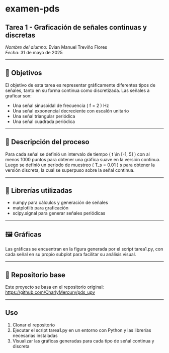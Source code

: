 # examen-pds

## Tarea 1 - Graficación de señales continuas y discretas

*Nombre del alumno:* Evian Manuel Treviño Flores  
*Fecha:* 31 de mayo de 2025

---

## 🎯 Objetivos

El objetivo de esta tarea es representar gráficamente diferentes tipos de señales, tanto en su forma continua como discretizada. Las señales a graficar son:

- Una señal sinusoidal de frecuencia \( f = 2 \) Hz
- Una señal exponencial decreciente con escalón unitario
- Una señal triangular periódica
- Una señal cuadrada periódica

---

## 🧠 Descripción del proceso

Para cada señal se definió un intervalo de tiempo \( t \in [-1, 5] \) con al menos 1000 puntos para obtener una gráfica suave en la versión continua. Luego se definió un periodo de muestreo \( T_s = 0.01 \) s para obtener la versión discreta, la cual se superpuso sobre la señal continua.

---

## 🔧 Librerías utilizadas

- numpy para cálculos y generación de señales
- matplotlib para graficación
- scipy.signal para generar señales periódicas

---

## 🖼 Gráficas

Las gráficas se encuentran en la figura generada por el script tarea1.py, con cada señal en su propio subplot para facilitar su análisis visual.

---

## 🔗 Repositorio base

Este proyecto se basa en el repositorio original:  
https://github.com/CharlyMercury/pds_upv

---

## Uso

1. Clonar el repositorio  
2. Ejecutar el script tarea1.py en un entorno con Python y las librerías necesarias instaladas  
3. Visualizar las gráficas generadas para cada tipo de señal continua y discreta 
